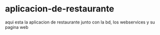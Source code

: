 # aplicacion-de-restaurante
aqui esta la aplicacion de restaurante junto con la bd, los webservices y su pagina web 
